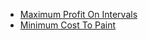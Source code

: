 - [Maximum Profit On Intervals](https://github.com/shamnad-sherief/java-challenge/blob/main/src/excercise/queue/ShortestPathToPrime.java)
- [Minimum Cost To Paint](https://github.com/shamnad-sherief/java-challenge/blob/main/src/excercise/matrix/MinimumCostToPaint.java)
